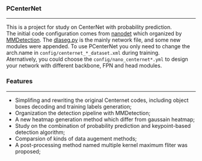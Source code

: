 ### PCenterNet
---
This is a project for study on CenterNet with probability prediction.  
The initial code configuration comes from [nanodet](http://github.com/RangiLyu/nanodet) which organized by [MMDetection](http://github.com/open-mmlab/mmdetection). 
The [dlaseg.py](https://github.com/parluo/PCenterNet/blob/master/nanodet/model/arch/dlaseg.py) is the mainly network file, and some new modules were appended. To use PCenterNet you only need to change the arch.name in `config/centernet_*_dataset.xml` during training.  
Aternatively, you could choose the `config/nano_centernet*.yml` to design your network with different backbone, FPN and head modules.

### Features
---
- Simplifing and rewriting the original Centernet codes, including object boxes decoding and training labels generation;
- Organization the detection pipeline with MMDetection;
- A new heatmap generation method which differ from gaussain heatmap;
- Study on the combination of probability prediction and keypoint-based detection algorithm;
- Comparsion of kinds of data augement methods;
- A post-processing method named multiple kernel maximum fliter was proposed; 


